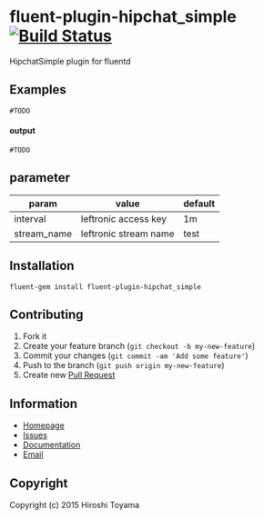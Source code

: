 # fluent-plugin-hipchat_simple [![Build Status](https://secure.travis-ci.org/toyama0919/fluent-plugin-hipchat_simple.png?branch=master)](http://travis-ci.org/toyama0919/fluent-plugin-hipchat_simple)

HipchatSimple plugin for fluentd

## Examples
```
#TODO
```

#### output
```
#TODO
```

## parameter

param    |   value|default
--------|------|------
interval|leftronic access key|1m
stream_name|leftronic stream name|test

## Installation
```
fluent-gem install fluent-plugin-hipchat_simple
```

## Contributing

1. Fork it
2. Create your feature branch (`git checkout -b my-new-feature`)
3. Commit your changes (`git commit -am 'Add some feature'`)
4. Push to the branch (`git push origin my-new-feature`)
5. Create new [Pull Request](../../pull/new/master)

## Information

* [Homepage](https://github.com/toyama0919/fluent-plugin-hipchat_simple)
* [Issues](https://github.com/toyama0919/fluent-plugin-hipchat_simple/issues)
* [Documentation](http://rubydoc.info/gems/fluent-plugin-hipchat_simple/frames)
* [Email](mailto:toyama0919@gmail.com)

## Copyright

Copyright (c) 2015 Hiroshi Toyama


